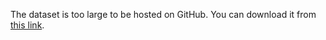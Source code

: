 The dataset is too large to be hosted on GitHub. You can download it from [this link]([your_upload_link_here](https://drive.google.com/file/d/1BcHsOOFqZNlTiZsY31E8QKsQV_GMlp_9/view?usp=drive_link)).
